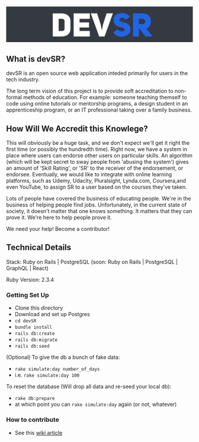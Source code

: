 
[![devSR](./app/assets/images/logo.png)](http://www.devsr.io)

## What is devSR?

devSR is an open source web application inteded primarily for 
users in the tech industry.

The long term vision of this project is to provide soft 
accreditation to non-formal methods of education. For example:
someone teaching themself to code using online tutorials
or mentorship programs, a design student in an apprenticeship
program, or an IT professional taking over a family business.

## How Will We Accredit this Knowlege?

This will obviously be a huge task, and we don't expect we'll get
it right the first time (or possibly the hundredth time). Right now,
we have a system in place where users can endorse other users on
particular skills. An algorithm (which will be kept secret to sway
people from 'abusing the system') gives an amount of 'Skill Rating', 
or 'SR' to the receiver of the endorsement, or endorsee. Eventually,
we would like to integrate with online learning platforms, such as 
Udemy, Udacity, Pluralsight, Lynda.com, Coursera,and even YouTube, to 
assign SR to a user based on the courses they've taken.

Lots of people have covered the business of educating people. We're in
the business of helping people find jobs. Unfortunately, in the current
state of society, it doesn't matter that one knows something. It matters
that they can prove it. We're here to help people prove it.

We need your help! Become a contributor!

## Technical Details

Stack: Ruby on Rails | PostgreSQL (soon: Ruby on Rails | PostgreSQL | GraphQL | React)

Ruby Version: 2.3.4

### Getting Set Up

- Clone this directory
- Download and set up Postgres
- `cd devSR`
- `bundle install`
- `rails db:create`
- `rails db:migrate`
- `rails db:seed`

(Optional) To give the db a bunch of fake data:
- `rake simulate:day number_of_days` 
- i.e. `rake simulate:day 100`

To reset the database (Will drop all data and re-seed your local db):
- `rake db:prepare`
- at which point you can `rake simulate:day` again (or not, whatever)

### How to contribute

- See this [wiki article](https://github.com/hyrumcarlile/devSR/wiki/Contributing-to-devSR)
